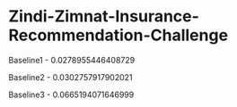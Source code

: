 # Zindi-Zimnat-Insurance-Recommendation-Challenge

Baseline1 - 0.0278955446408729

Baseline2 - 0.0302757917902021

Baseline3 - 0.0665194071646999
